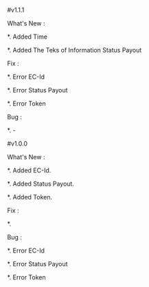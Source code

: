 #v1.1.1

What's New :

*. Added Time

*. Added The Teks of Information Status Payout

Fix :

*. Error EC-Id

*. Error Status Payout

*. Error Token

Bug :

*. -

#v1.0.0

What's New :

*. Added EC-Id.

*. Added Status Payout.

*. Added Token.

Fix :

*. 

Bug :

*. Error EC-Id

*. Error Status Payout

*. Error Token
